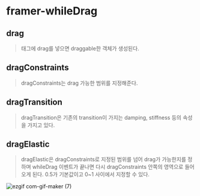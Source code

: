 # framer-whileDrag

## drag

> 태그에 drag를 넣으면 draggable한 객체가 생성된다.

## dragConstraints

> dragConstraints는 drag 가능한 범위를 지정해준다.

## dragTransition

> dragTransition은 기존의 transition이 가지는 damping, stiffness 등의 속성을 가지고 있다.

## dragElastic 

> dragElastic은 dragConstraints로 지정된 범위를 넘어 drag가 가능한지를 정하며 whileDrag 이벤트가 끝나면 다시 dragConstraints 안쪽의 영역으로 들어오게 된다. 0.5가 기본값이고 0~1 사이에서 지정할 수 있다.

![ezgif com-gif-maker (7)](https://user-images.githubusercontent.com/58690483/126745318-21025b8e-005c-4f54-aed4-39b83c7927d7.gif)
